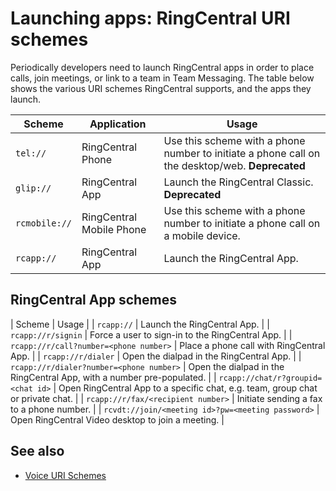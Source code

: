# Launching apps: RingCentral URI schemes

Periodically developers need to launch RingCentral apps in order to place calls, join meetings, or link to a team in Team Messaging. The table below shows the various URI schemes RingCentral supports, and the apps they launch.

| Scheme | Application | Usage |
|-|-|-|
| `tel://` | RingCentral Phone | Use this scheme with a phone number to initiate a phone call on the desktop/web. **Deprecated** |
| `glip://` | RingCentral App | Launch the RingCentral Classic. **Deprecated** |
| `rcmobile://` | RingCentral Mobile Phone | Use this scheme with a phone number to initiate a phone call on a mobile device. | 
| `rcapp://` | RingCentral App | Launch the RingCentral App. |

## RingCentral App schemes

| Scheme | Usage |
| `rcapp://` | Launch the RingCentral App. |
| `rcapp://r/signin` | Force a user to sign-in to the RingCentral App. |
| `rcapp://r/call?number=<phone number>` | Place a phone call with RingCentral App. |
| `rcapp://r/dialer` | Open the dialpad in the RingCentral App. | 
| `rcapp://r/dialer?number=<phone number>` | Open the dialpad in the RingCentral App, with a number pre-populated. |
| `rcapp://chat/r?groupid=<chat id>` | Open RingCentral App to a specific chat, e.g. team, group chat or private chat. | 
| `rcapp://r/fax/<recipient number>` | Initiate sending a fax to a phone number. |
| `rcvdt://join/<meeting id>?pw=<meeting password>` | Open RingCentral Video desktop to join a meeting. |

<!---
| `rcapp://phone/sms?action=create[&number=<number>][&content=<content>]` | Compose an SMS message. | 
| `rcapp://l?t=<token>` | Login prompt for RingCentral App. Can optionally take a login token (for internal-use only). |
| `rcapp://auth` | |
| `zoomrc://rcm.ringcentral.com/join?action=join&confno=1234567890&confid=confid` | |
| `rcapp://phone/privatepark?id=<telephonySessionId>&fromTag=<fromTag>&toTag=<toTag>&displayName=<displayName>&destinationNumber=<destinationNumber>&parkLocationId=<parkLocationId>` | |
| `rcapp://phone/parklocations` | | 
| `rcapp://phone/publicpark?destinationNumber=<destinationNumber>` | Park a call. |
-->

## See also

* [Voice URI Schemes](../../voice/uri-scheme/)
